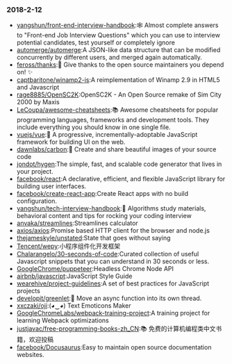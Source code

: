 ### 2018-2-12 
* [yangshun/front-end-interview-handbook](https://github.com//yangshun/front-end-interview-handbook):🕸 Almost complete answers to "Front-end Job Interview Questions" which you can use to interview potential candidates, test yourself or completely ignore 
* [automerge/automerge](https://github.com//automerge/automerge):A JSON-like data structure that can be modified concurrently by different users, and merged again automatically. 
* [feross/thanks](https://github.com//feross/thanks):🙌 Give thanks to the open source maintainers you depend on! ✨ 
* [captbaritone/winamp2-js](https://github.com//captbaritone/winamp2-js):A reimplementation of Winamp 2.9 in HTML5 and Javascript 
* [rage8885/OpenSC2K](https://github.com//rage8885/OpenSC2K):OpenSC2K - An Open Source remake of Sim City 2000 by Maxis 
* [LeCoupa/awesome-cheatsheets](https://github.com//LeCoupa/awesome-cheatsheets):📚 Awesome cheatsheets for popular programming languages, frameworks and development tools. They include everything you should know in one single file. 
* [vuejs/vue](https://github.com//vuejs/vue):🖖 A progressive, incrementally-adoptable JavaScript framework for building UI on the web. 
* [dawnlabs/carbon](https://github.com//dawnlabs/carbon):🎨 Create and share beautiful images of your source code 
* [jondot/hygen](https://github.com//jondot/hygen):The simple, fast, and scalable code generator that lives in your project. 
* [facebook/react](https://github.com//facebook/react):A declarative, efficient, and flexible JavaScript library for building user interfaces. 
* [facebook/create-react-app](https://github.com//facebook/create-react-app):Create React apps with no build configuration. 
* [yangshun/tech-interview-handbook](https://github.com//yangshun/tech-interview-handbook):💯 Algorithms study materials, behavioral content and tips for rocking your coding interview 
* [anvaka/streamlines](https://github.com//anvaka/streamlines):Streamlines calculator 
* [axios/axios](https://github.com//axios/axios):Promise based HTTP client for the browser and node.js 
* [thejameskyle/unstated](https://github.com//thejameskyle/unstated):State that goes without saying 
* [Tencent/wepy](https://github.com//Tencent/wepy):小程序组件化开发框架 
* [Chalarangelo/30-seconds-of-code](https://github.com//Chalarangelo/30-seconds-of-code):Curated collection of useful Javascript snippets that you can understand in 30 seconds or less. 
* [GoogleChrome/puppeteer](https://github.com//GoogleChrome/puppeteer):Headless Chrome Node API 
* [airbnb/javascript](https://github.com//airbnb/javascript):JavaScript Style Guide 
* [wearehive/project-guidelines](https://github.com//wearehive/project-guidelines):A set of best practices for JavaScript projects 
* [developit/greenlet](https://github.com//developit/greenlet):🦎 Move an async function into its own thread. 
* [xxczaki/oji](https://github.com//xxczaki/oji):(◕‿◕) Text Emoticons Maker 
* [GoogleChromeLabs/webpack-training-project](https://github.com//GoogleChromeLabs/webpack-training-project):A training project for learning Webpack optimizations 
* [justjavac/free-programming-books-zh_CN](https://github.com//justjavac/free-programming-books-zh_CN):📚 免费的计算机编程类中文书籍，欢迎投稿 
* [facebook/Docusaurus](https://github.com//facebook/Docusaurus):Easy to maintain open source documentation websites. 
